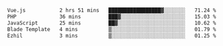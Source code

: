 <!--START_SECTION:waka-->

```txt
Vue.js           2 hrs 51 mins   █████████████████▓░░░░░░░   71.24 %
PHP              36 mins         ███▓░░░░░░░░░░░░░░░░░░░░░   15.03 %
JavaScript       25 mins         ██▓░░░░░░░░░░░░░░░░░░░░░░   10.62 %
Blade Template   4 mins          ▒░░░░░░░░░░░░░░░░░░░░░░░░   01.79 %
Ezhil            3 mins          ▒░░░░░░░░░░░░░░░░░░░░░░░░   01.25 %
```

<!--END_SECTION:waka-->
